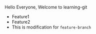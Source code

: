 Hello Everyone, Welcome to learning-git

- Feature1
- Feature2
- This is modification for `feature-branch`


